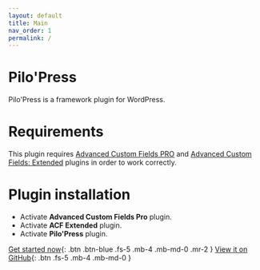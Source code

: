```yaml
---
layout: default
title: Main
nav_order: 1
permalink: /
---
```


# Pilo'Press

Pilo'Press is a framework plugin for WordPress.

# Requirements

This plugin requires [Advanced Custom Fields PRO](https://www.advancedcustomfields.com/pro/) and [Advanced Custom Fields: Extended](https://wordpress.org/plugins/acf-extended/) plugins in order to work correctly.

# Plugin installation

- Activate **Advanced Custom Fields Pro** plugin.
- Activate **ACF Extended** plugin.
- Activate **Pilo'Press** plugin.


[Get started now](/PiloPress/theme-installation){: .btn .btn-blue .fs-5 .mb-4 .mb-md-0 .mr-2 } [View it on GitHub](https://github.com/Pilot-in/PiloPress){: .btn .fs-5 .mb-4 .mb-md-0 }
